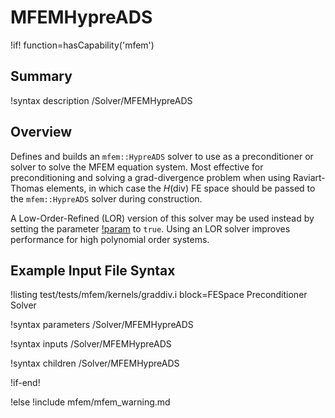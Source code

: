 # MFEMHypreADS

!if! function=hasCapability('mfem')

## Summary

!syntax description /Solver/MFEMHypreADS

## Overview

Defines and builds an `mfem::HypreADS` solver to use as a preconditioner or solver to solve the
MFEM equation system. Most effective for preconditioning and solving a grad-divergence problem when using
Raviart-Thomas elements, in which case the $H(\mathrm{div})$ FE space should be passed to the
`mfem::HypreADS` solver during construction.

A Low-Order-Refined (LOR) version of this solver may be used instead by setting the parameter 
[!param](/Solvers/MFEMHypreADS/low_order_refined) to `true`. Using an LOR solver improves performance for high polynomial 
order systems.

## Example Input File Syntax

!listing test/tests/mfem/kernels/graddiv.i block=FESpace Preconditioner Solver

!syntax parameters /Solver/MFEMHypreADS

!syntax inputs /Solver/MFEMHypreADS

!syntax children /Solver/MFEMHypreADS

!if-end!

!else
!include mfem/mfem_warning.md

